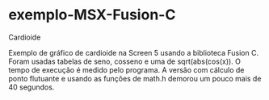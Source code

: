# exemplo-MSX-Fusion-C

Cardioide

Exemplo de gráfico de cardioide na Screen 5 usando a biblioteca Fusion C.
Foram usadas tabelas de seno, cosseno e  uma de sqrt(abs(cos(x)).
O tempo de execução é medido pelo programa. 
A versão com cálculo de ponto flutuante e usando as funções de math.h demorou um pouco mais de 40 segundos.
